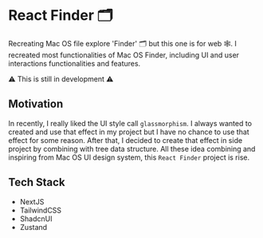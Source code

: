 # React Finder 🗂️

Recreating Mac OS file explore 'Finder' 🗂️ but this one is for web 🕸️. I recreated most functionalities of Mac OS Finder, including UI and user interactions functionalities and features.

⚠️ This is still in development ⚠️

## Motivation

In recently, I really liked the UI style call `glassmorphism`. I always wanted to created and use that effect in my project but I have no chance to use that effect for some reason. After that, I decided to create that effect in side project by combining with tree data structure. All these idea combining and inspiring from Mac OS UI design system, this `React Finder` project is rise.

## Tech Stack

- NextJS
- TailwindCSS
- ShadcnUI
- Zustand
